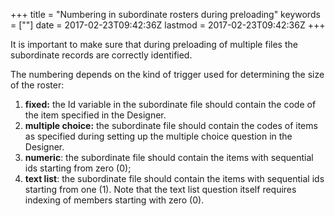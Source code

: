 +++
title = "Numbering in subordinate rosters during preloading"
keywords = [""]
date = 2017-02-23T09:42:36Z
lastmod = 2017-02-23T09:42:36Z
+++

It is important to make sure that during preloading of multiple files
the subordinate records are correctly identified.  
  
The numbering depends on the kind of trigger used for determining the
size of the roster:

1.  **fixed:** the Id variable in the subordinate file should contain
    the code of the item specified in the Designer.
2.  **multiple choice:** the subordinate file should contain the codes
    of items as specified during setting up the multiple choice question
    in the Designer.
3.  **numeric**: the subordinate file should contain the items with
    sequential ids starting from zero (0);
4.  **text list**: the subordinate file should contain the items with
    sequential ids starting from one (1). Note that the text list
    question itself requires indexing of members starting with zero (0).
